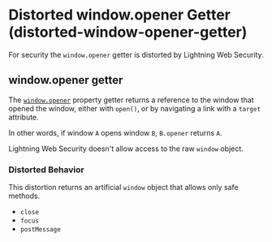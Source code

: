 # Distorted window.opener Getter (distorted-window-opener-getter)

For security the `window.opener` getter is distorted by Lightning Web Security.

<!-- START generated embed: @locker/distortion/src/Window/docs/opener-getter.md -->
## window.opener getter

The [`window.opener`](https://developer.mozilla.org/en-US/docs/Web/API/Window/opener) property getter returns a reference to the window that opened the window, either with `open()`, or by navigating a link with a `target` attribute.

In other words, if window `A` opens window `B`, `B.opener` returns `A`.

Lightning Web Security doesn't allow access to the raw `window` object.

### Distorted Behavior

This distortion returns an artificial `window` object that allows only safe methods.

- `close`
- `focus`
- `postMessage`

[//]: # (This will change after multi-window support)
<!-- END generated embed, please keep comment -->
